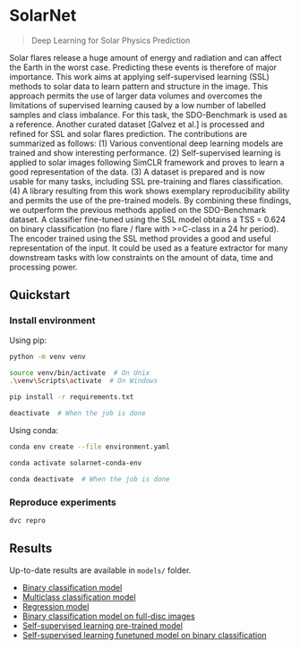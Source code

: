 # SolarNet

> Deep Learning for Solar Physics Prediction

Solar flares release a huge amount of energy and radiation and can affect the Earth in the worst case. Predicting these events is therefore of major importance.
This work aims at applying self-supervised learning (SSL) methods to solar data to learn pattern and structure in the image. This approach permits the use of larger data volumes and overcomes the limitations of supervised learning caused by a low number of labelled samples and class imbalance.
For this task, the SDO-Benchmark is used as a reference. Another curated dataset [Galvez et al.] is processed and refined for SSL and solar flares prediction.
The contributions are summarized as follows: (1) Various conventional deep learning models are trained and show interesting performance. (2) Self-supervised learning is applied to solar images following SimCLR framework and proves to learn a good representation of the data. (3) A dataset is prepared and is now usable for many tasks, including SSL pre-training and flares classification. (4) A library resulting from this work shows exemplary reproducibility ability and permits the use of the pre-trained models.
By combining these findings, we outperform the previous methods applied on the SDO-Benchmark dataset. A classifier fine-tuned using the SSL model obtains a TSS = 0.624 on binary classification (no flare / flare with >=C-class in a 24 hr period). The encoder trained using the SSL method provides a good and useful representation of the input. It could be used as a feature extractor for many downstream tasks with low constraints on the amount of data, time and processing power.

## Quickstart

### Install environment

Using pip:

```sh
python -m venv venv

source venv/bin/activate  # On Unix
.\venv\Scripts\activate  # On Windows

pip install -r requirements.txt

deactivate  # When the job is done
```

Using conda:

```sh
conda env create --file environment.yaml

conda activate solarnet-conda-env

conda deactivate  # When the job is done
```

### Reproduce experiments

```sh
dvc repro
```

## Results

Up-to-date results are available in `models/` folder.

- [Binary classification model](models/baseline_binary_sdobenchmark/report.md)
- [Multiclass classification model](models/baseline_multiclass_sdobenchmark/report.md)
- [Regression model](models/baseline_regression_sdobenchmark/report.md)
- [Binary classification model on full-disc images](models/baseline_regression_sdodataset/report.md)
- [Self-supervised learning pre-trained model](models/ssl_bz/report.md)
- [Self-supervised learning funetuned model on binary classification](models/ssl_bz_ft_sdobenchmark/report.md)
